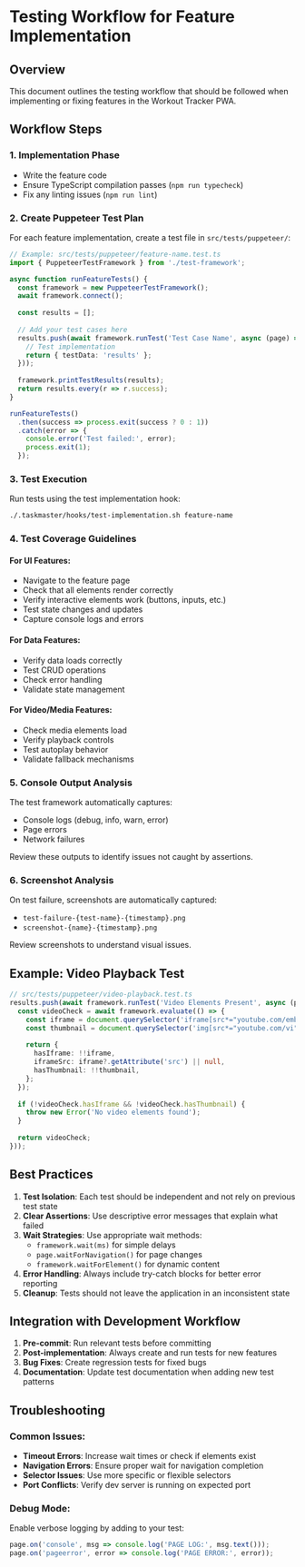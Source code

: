 # Testing Workflow for Feature Implementation

## Overview
This document outlines the testing workflow that should be followed when implementing or fixing features in the Workout Tracker PWA.

## Workflow Steps

### 1. Implementation Phase
- Write the feature code
- Ensure TypeScript compilation passes (`npm run typecheck`)
- Fix any linting issues (`npm run lint`)

### 2. Create Puppeteer Test Plan
For each feature implementation, create a test file in `src/tests/puppeteer/`:

```typescript
// Example: src/tests/puppeteer/feature-name.test.ts
import { PuppeteerTestFramework } from './test-framework';

async function runFeatureTests() {
  const framework = new PuppeteerTestFramework();
  await framework.connect();
  
  const results = [];
  
  // Add your test cases here
  results.push(await framework.runTest('Test Case Name', async (page) => {
    // Test implementation
    return { testData: 'results' };
  }));
  
  framework.printTestResults(results);
  return results.every(r => r.success);
}

runFeatureTests()
  .then(success => process.exit(success ? 0 : 1))
  .catch(error => {
    console.error('Test failed:', error);
    process.exit(1);
  });
```

### 3. Test Execution
Run tests using the test implementation hook:
```bash
./.taskmaster/hooks/test-implementation.sh feature-name
```

### 4. Test Coverage Guidelines

#### For UI Features:
- Navigate to the feature page
- Check that all elements render correctly
- Verify interactive elements work (buttons, inputs, etc.)
- Test state changes and updates
- Capture console logs and errors

#### For Data Features:
- Verify data loads correctly
- Test CRUD operations
- Check error handling
- Validate state management

#### For Video/Media Features:
- Check media elements load
- Verify playback controls
- Test autoplay behavior
- Validate fallback mechanisms

### 5. Console Output Analysis
The test framework automatically captures:
- Console logs (debug, info, warn, error)
- Page errors
- Network failures

Review these outputs to identify issues not caught by assertions.

### 6. Screenshot Analysis
On test failure, screenshots are automatically captured:
- `test-failure-{test-name}-{timestamp}.png`
- `screenshot-{name}-{timestamp}.png`

Review screenshots to understand visual issues.

## Example: Video Playback Test

```typescript
// src/tests/puppeteer/video-playback.test.ts
results.push(await framework.runTest('Video Elements Present', async (page) => {
  const videoCheck = await framework.evaluate(() => {
    const iframe = document.querySelector('iframe[src*="youtube.com/embed"]');
    const thumbnail = document.querySelector('img[src*="youtube.com/vi"]');
    
    return {
      hasIframe: !!iframe,
      iframeSrc: iframe?.getAttribute('src') || null,
      hasThumbnail: !!thumbnail,
    };
  });
  
  if (!videoCheck.hasIframe && !videoCheck.hasThumbnail) {
    throw new Error('No video elements found');
  }
  
  return videoCheck;
}));
```

## Best Practices

1. **Test Isolation**: Each test should be independent and not rely on previous test state
2. **Clear Assertions**: Use descriptive error messages that explain what failed
3. **Wait Strategies**: Use appropriate wait methods:
   - `framework.wait(ms)` for simple delays
   - `page.waitForNavigation()` for page changes
   - `framework.waitForElement()` for dynamic content
4. **Error Handling**: Always include try-catch blocks for better error reporting
5. **Cleanup**: Tests should not leave the application in an inconsistent state

## Integration with Development Workflow

1. **Pre-commit**: Run relevant tests before committing
2. **Post-implementation**: Always create and run tests for new features
3. **Bug Fixes**: Create regression tests for fixed bugs
4. **Documentation**: Update test documentation when adding new test patterns

## Troubleshooting

### Common Issues:
- **Timeout Errors**: Increase wait times or check if elements exist
- **Navigation Errors**: Ensure proper wait for navigation completion
- **Selector Issues**: Use more specific or flexible selectors
- **Port Conflicts**: Verify dev server is running on expected port

### Debug Mode:
Enable verbose logging by adding to your test:
```typescript
page.on('console', msg => console.log('PAGE LOG:', msg.text()));
page.on('pageerror', error => console.log('PAGE ERROR:', error));
```